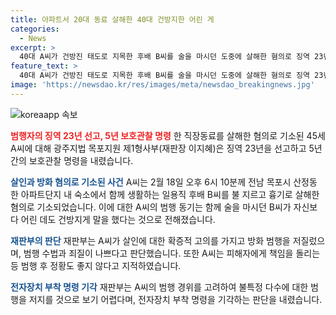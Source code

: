 ```yaml
---
title: 아파트서 20대 동료 살해한 40대 건방지한 어린 게
categories:
  - News
excerpt: >
  40대 A씨가 건방진 태도로 지목한 후배 B씨를 술을 마시던 도중에 살해한 혐의로 징역 23년을 선고받았다. A씨는 살인과 현주건조물방화 혐의로 기소됐으며, 범행 당시 다수의 범죄 전력을 가지고 있었다. 재판부는 A씨의 범행을 심각한 것으로 판단하고, 불특정 다수에 대한 범행 가능성을 배제하며 전자장치 부착 명령을 기각했다. A씨는 직장동료를 살해한 만큼 심각한 범행을 저질렀다는 지적도 받았다. (150자)
feature_text: >
  40대 A씨가 건방진 태도로 지목한 후배 B씨를 술을 마시던 도중에 살해한 혐의로 징역 23년을 선고받았다. A씨는 살인과 현주건조물방화 혐의로 기소됐으며, 범행 당시 다수의 범죄 전력을 가지고 있었다. 재판부는 A씨의 범행을 심각한 것으로 판단하고, 불특정 다수에 대한 범행 가능성을 배제하며 전자장치 부착 명령을 기각했다. A씨는 직장동료를 살해한 만큼 심각한 범행을 저질렀다는 지적도 받았다. (150자)
image: 'https://newsdao.kr/res/images/meta/newsdao_breakingnews.jpg'
---
```


<p><img src="https://newsdao.kr/res/images/meta/newsdao_breakingnews.jpg" alt="koreaapp 속보" /></p>

<p><b><span style="color: #ee2323;">범행자의 징역 23년 선고, 5년 보호관찰 명령</span></b>
한 직장동료를 살해한 혐의로 기소된 45세 A씨에 대해 광주지법 목포지원 제1형사부(재판장 이지혜)은 징역 23년을 선고하고 5년간의 보호관찰 명령을 내렸습니다.</p>

<p><b><span style="color: #1a5490;">살인과 방화 혐의로 기소된 사건</span></b>
A씨는 2월 18일 오후 6시 10분께 전남 목포시 산정동 한 아파트단지 내 숙소에서 함께 생활하는 일용직 후배 B씨를 불 지르고 흉기로 살해한 혐의로 기소되었습니다. 이에 대한 A씨의 범행 동기는 함께 술을 마시던 B씨가 자신보다 어린 데도 건방지게 말을 했다는 것으로 전해졌습니다.</p>

<p><b><span style="color: #1a5490;">재판부의 판단</span></b>
재판부는 A씨가 살인에 대한 확증적 고의를 가지고 방화 범행을 저질렀으며, 범행 수법과 죄질이 나쁘다고 판단했습니다. 또한 A씨는 피해자에게 책임을 돌리는 등 범행 후 정황도 좋지 않다고 지적하였습니다.</p>

<p><b><span style="color: #1a5490;">전자장치 부착 명령 기각</span></b>
재판부는 A씨의 범행 경위를 고려하여 불특정 다수에 대한 범행을 저지를 것으로 보기 어렵다며, 전자장치 부착 명령을 기각하는 판단을 내렸습니다.</p>

